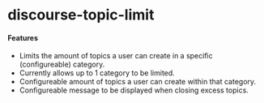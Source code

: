 # discourse-topic-limit
#### Features
- Limits the amount of topics a user can create in a specific (configureable) category.
- Currently allows up to 1 category to be limited.
- Configureable amount of topics a user can create within that category.
- Configureable message to be displayed when closing excess topics.